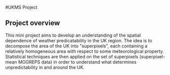 #UKMS Project

##

###

Project overview
-----------------

This mini project aims to develop an understanding of the spatial dependence of weather predicatability in the UK region. The idea is to decompose the area of the UK into "superpixels", each containing a relatively homogeneous area with respect to some meteorological property. Statistical techniques are then applied on the set of superpixels (superpixel-mean MOGREPS data) in order to understand what determines unpredictability in and around the UK. 
